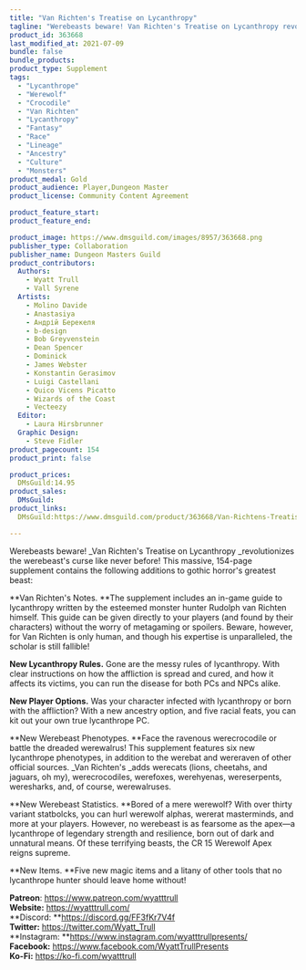 ```yaml
---
title: "Van Richten's Treatise on Lycanthropy"
tagline: "Werebeasts beware! Van Richten's Treatise on Lycanthropy revolutionizes the werebeast's curse like never before! This massive, 154-page supplement contains the following additions to gothic horror's greatest beast:"
product_id: 363668
last_modified_at: 2021-07-09
bundle: false
bundle_products:
product_type: Supplement
tags:
  - "Lycanthrope"
  - "Werewolf"
  - "Crocodile"
  - "Van Richten"
  - "Lycanthropy"
  - "Fantasy"
  - "Race"
  - "Lineage"
  - "Ancestry"
  - "Culture"
  - "Monsters"
product_medal: Gold
product_audience: Player,Dungeon Master
product_license: Community Content Agreement

product_feature_start: 
product_feature_end: 

product_image: https://www.dmsguild.com/images/8957/363668.png
publisher_type: Collaboration
publisher_name: Dungeon Masters Guild
product_contributors:
  Authors: 
    - Wyatt Trull
    - Vall Syrene
  Artists: 
    - Molino Davide
    - Anastasiya
    - Андрій Берекеля
    - b-design
    - Bob Greyvenstein
    - Dean Spencer
    - Dominick
    - James Webster
    - Konstantin Gerasimov
    - Luigi Castellani
    - Quico Vicens Picatto
    - Wizards of the Coast
    - Vecteezy
  Editor: 
    - Laura Hirsbrunner
  Graphic Design: 
    - Steve Fidler
product_pagecount: 154
product_print: false

product_prices:
  DMsGuild:14.95
product_sales:
  DMsGuild:
product_links:
  DMsGuild:https://www.dmsguild.com/product/363668/Van-Richtens-Treatise-on-Lycanthropy?affiliate_id=1713687

---
```


Werebeasts beware! _Van Richten's Treatise on Lycanthropy _revolutionizes the werebeast's curse like never before! This massive, 154-page supplement contains the following additions to gothic horror's greatest beast:

**Van Richten's Notes. **The supplement includes an in-game guide to lycanthropy written by the esteemed monster hunter Rudolph van Richten himself. This guide can be given directly to your players (and found by their characters) without the worry of metagaming or spoilers. Beware, however, for Van Richten is only human, and though his expertise is unparalleled, the scholar is still fallible!

**New Lycanthropy Rules.** Gone are the messy rules of lycanthropy. With clear instructions on how the affliction is spread and cured, and how it affects its victims, you can run the disease for both PCs and NPCs alike.

**New Player Options.** Was your character infected with lycanthropy or born with the affliction? With a new ancestry option, and five racial feats, you can kit out your own true lycanthrope PC.

**New Werebeast Phenotypes. **Face the ravenous werecrocodile or battle the dreaded werewalrus! This supplement features six new lycanthrope phenotypes, in addition to the werebat and wereraven of other official sources. _Van Richten's _adds werecats (lions, cheetahs, and jaguars, oh my), werecrocodiles, werefoxes, werehyenas, wereserpents, weresharks, and, of course, werewalruses.

**New Werebeast Statistics. **Bored of a mere werewolf? With over thirty variant statbolcks, you can hurl werewolf alphas, wererat masterminds, and more at your players. However, no werebeast is as fearsome as the apex—a lycanthrope of legendary strength and resilience, born out of dark and unnatural means. Of these terrifying beasts, the CR 15 Werewolf Apex reigns supreme.

**New Items. **Five new magic items and a litany of other tools that no lycanthrope hunter should leave home without!

**Patreon**: https://www.patreon.com/wyatttrull  
**Website:** https://wyatttrull.com/  
**Discord: **https://discord.gg/FF3fKr7V4f  
**Twitter:** https://twitter.com/Wyatt_Trull  
**Instagram: **https://www.instagram.com/wyatttrullpresents/  
**Facebook:** https://www.facebook.com/WyattTrullPresents  
**Ko-Fi:** https://ko-fi.com/wyatttrull
